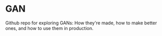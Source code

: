 # GAN

Github repo for exploring GANs: How they're made, how to make better ones, and how to use them in production.